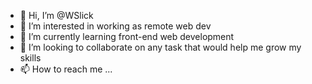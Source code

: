 - 👋 Hi, I’m @WSlick
- 👀 I’m interested in working as remote web dev
- 🌱 I’m currently learning front-end web development
- 💞️ I’m looking to collaborate on any task that would help me grow my skills
- 📫 How to reach me ...

<!---
WSlick/WSlick is a ✨ special ✨ repository because its `README.md` (this file) appears on your GitHub profile.
You can click the Preview link to take a look at your changes.
--->
